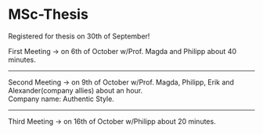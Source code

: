 # MSc-Thesis
Registered for thesis on 30th of September!

First Meeting -> on 6th of October w/Prof. Magda and Philipp about 40 minutes.

-----------------------------------------------------------------------------------------------------------------------------------------------------------

Second Meeting -> on 9th of October w/Prof. Magda, Philipp, Erik and Alexander(company allies) about an hour.  
Company name: Authentic Style.

-----------------------------------------------------------------------------------------------------------------------------------------------------------

Third Meeting -> on 16th of October w/Philipp about 20 minutes. 

